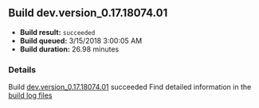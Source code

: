 ## Build dev.version_0.17.18074.01
- **Build result:** `succeeded`
- **Build queued:** 3/15/2018 3:00:05 AM
- **Build duration:** 26.98 minutes
### Details
Build [dev.version_0.17.18074.01](https://winappstudio.visualstudio.com/web/build.aspx?pcguid=a4ef43be-68ce-4195-a619-079b4d9834c2&builduri=vstfs%3a%2f%2f%2fBuild%2fBuild%2f25263) succeeded
Find detailed information in the [build log files](https://uwpctdiags.blob.core.windows.net/buildlogs/dev.version_0.17.18074.01_logs.zip)
